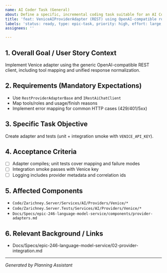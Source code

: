 ```yaml
---
name: AI Coder Task (General)
about: Define a specific, incremental coding task suitable for an AI Coder agent.
title: 'feat: VeniceAIProviderAdapter (REST) using OpenAI-compatible route'
labels: 'status: ready, type: epic-task, priority: high, effort: large, component: api, tech: dotnet, epic: language-model-service-v2'
assignees: ''

---
```


## 1. Overall Goal / User Story Context

Implement Venice adapter using the generic OpenAI-compatible REST client, including tool mapping and unified response normalization.

## 2. Requirements (Mandatory Expectations)

- Use `RestProviderAdapterBase` and `IRestAiChatClient`
- Map tools/roles and usage/finish reasons
- Implement error mapping for common HTTP cases (429/401/5xx)

## 3. Specific Task Objective

Create adapter and tests (unit + integration smoke with `VENICE_API_KEY`).

## 4. Acceptance Criteria

- [ ] Adapter compiles; unit tests cover mapping and failure modes
- [ ] Integration smoke passes with Venice key
- [ ] Logging includes provider metadata and correlation ids

## 5. Affected Components

- `Code/Zarichney.Server/Services/AI/Providers/Venice/*`
- `Code/Zarichney.Server.Tests/Services/AI/Providers/Venice/*`
- `Docs/Specs/epic-246-language-model-service/components/provider-adapters.md`

## 6. Relevant Background / Links

- Docs/Specs/epic-246-language-model-service/02-provider-integration.md

---
*Generated by Planning Assistant*

